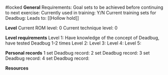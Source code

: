 #locked
**General**
Requirements:
Goal sets to be achieved before continuing to next exercise:
Currently used in training: Y/N
Current training sets for Deadbug:
Leads to: [[Hollow hold]]

**Level**
Current ROM level: 0
Current technique level: 0

**Level requirements**
Level 1: Have knowledge of the concept of Deadbug, have tested Deadbug 1-2 times
Level 2:
Level 3:
Level 4:
Level 5:

**Personal records**
1 set Deadbug record:
2 set Deadbug record:
3 set Deadbug record:
4 set Deadbug record:

**Resources**



